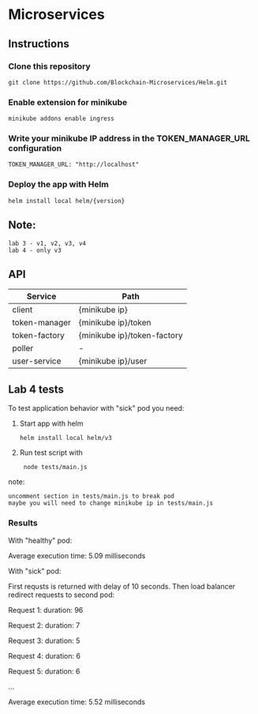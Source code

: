 # Microservices

## Instructions

### Clone this repository

    git clone https://github.com/Blockchain-Microservices/Helm.git
 
### Enable extension for minikube
    
    minikube addons enable ingress

### Write your minikube IP address in the TOKEN_MANAGER_URL configuration

    TOKEN_MANAGER_URL: "http://localhost"
    
### Deploy the app with Helm

    helm install local helm/{version}  

## Note:

``` lab 3 - v1, v2, v3, v4 ```  
``` lab 4 - only v3 ```

## API

Service       | Path                         |
------------- | ---------------------------- |
client        | {minikube ip}                |
token-manager | {minikube ip}/token          | 
token-factory | {minikube ip}/token-factory  |
poller        |             -                |
user-service  | {minikube ip}/user           |

## Lab 4 tests

To test application behavior with "sick" pod you need:

1. Start app with helm
   
    ```
    helm install local helm/v3
    ```

2. Run test script with
    
   ```
    node tests/main.js
   ```

note:

``` uncomment section in tests/main.js to break pod ```  
``` maybe you will need to change minikube ip in tests/main.js ```  

### Results

With "healthy" pod: 

Average execution time: 5.09 milliseconds

With "sick" pod:

First requsts is returned with delay of 10 seconds. Then load balancer redirect requests to second pod:

Request 1: duration: 96

Request 2: duration: 7

Request 3: duration: 5

Request 4: duration: 6

Request 5: duration: 6

...

Average execution time: 5.52 milliseconds

